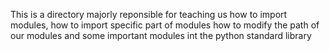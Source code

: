 This is a directory majorly reponsible for teaching us
how to import modules, how to import specific part of modules
how to modify the path of our modules and some important modules
int the python standard library
